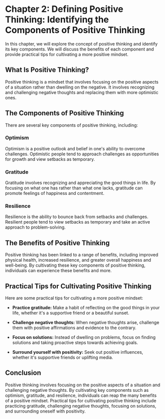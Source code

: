 Chapter 2: Defining Positive Thinking: Identifying the Components of Positive Thinking
======================================================================================

In this chapter, we will explore the concept of positive thinking and identify its key components. We will discuss the benefits of each component and provide practical tips for cultivating a more positive mindset.

What Is Positive Thinking?
--------------------------

Positive thinking is a mindset that involves focusing on the positive aspects of a situation rather than dwelling on the negative. It involves recognizing and challenging negative thoughts and replacing them with more optimistic ones.

The Components of Positive Thinking
-----------------------------------

There are several key components of positive thinking, including:

### Optimism

Optimism is a positive outlook and belief in one's ability to overcome challenges. Optimistic people tend to approach challenges as opportunities for growth and view setbacks as temporary.

### Gratitude

Gratitude involves recognizing and appreciating the good things in life. By focusing on what one has rather than what one lacks, gratitude can promote feelings of happiness and contentment.

### Resilience

Resilience is the ability to bounce back from setbacks and challenges. Resilient people tend to view setbacks as temporary and take an active approach to problem-solving.

The Benefits of Positive Thinking
---------------------------------

Positive thinking has been linked to a range of benefits, including improved physical health, increased resilience, and greater overall happiness and well-being. By cultivating these key components of positive thinking, individuals can experience these benefits and more.

Practical Tips for Cultivating Positive Thinking
------------------------------------------------

Here are some practical tips for cultivating a more positive mindset:

* **Practice gratitude:** Make a habit of reflecting on the good things in your life, whether it's a supportive friend or a beautiful sunset.

* **Challenge negative thoughts:** When negative thoughts arise, challenge them with positive affirmations and evidence to the contrary.

* **Focus on solutions:** Instead of dwelling on problems, focus on finding solutions and taking proactive steps towards achieving goals.

* **Surround yourself with positivity:** Seek out positive influences, whether it's supportive friends or uplifting media.

Conclusion
----------

Positive thinking involves focusing on the positive aspects of a situation and challenging negative thoughts. By cultivating key components such as optimism, gratitude, and resilience, individuals can reap the many benefits of a positive mindset. Practical tips for cultivating positive thinking include practicing gratitude, challenging negative thoughts, focusing on solutions, and surrounding oneself with positivity.
